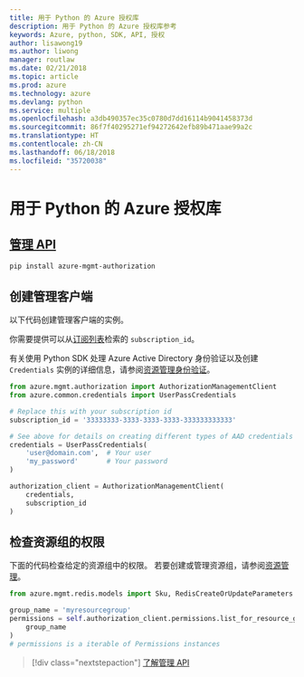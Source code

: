 ```yaml
---
title: 用于 Python 的 Azure 授权库
description: 用于 Python 的 Azure 授权库参考
keywords: Azure, python, SDK, API, 授权
author: lisawong19
ms.author: liwong
manager: routlaw
ms.date: 02/21/2018
ms.topic: article
ms.prod: azure
ms.technology: azure
ms.devlang: python
ms.service: multiple
ms.openlocfilehash: a3db490357ec35c0780d7dd16114b9041458373d
ms.sourcegitcommit: 86f7f40295271ef94272642efb89b471aae99a2c
ms.translationtype: HT
ms.contentlocale: zh-CN
ms.lasthandoff: 06/18/2018
ms.locfileid: "35720038"
---
```

# <a name="azure-authorization-libraries-for-python"></a>用于 Python 的 Azure 授权库

## <a name="management-apipythonapioverviewazureauthorizationmanagement"></a>[管理 API](/python/api/overview/azure/authorization/management)

```bash
pip install azure-mgmt-authorization
```

## <a name="create-the-management-client"></a>创建管理客户端

以下代码创建管理客户端的实例。

你需要提供可以从[订阅列表](https://manage.windowsazure.com/#Workspaces/AdminTasks/SubscriptionMapping)检索的 ``subscription_id``。

有关使用 Python SDK 处理 Azure Active Directory 身份验证以及创建 ``Credentials`` 实例的详细信息，请参阅[资源管理身份验证](/python/azure/python-sdk-azure-authenticate)。

```python
from azure.mgmt.authorization import AuthorizationManagementClient
from azure.common.credentials import UserPassCredentials

# Replace this with your subscription id
subscription_id = '33333333-3333-3333-3333-333333333333'

# See above for details on creating different types of AAD credentials
credentials = UserPassCredentials(
    'user@domain.com',  # Your user
    'my_password'       # Your password
)

authorization_client = AuthorizationManagementClient(
    credentials,
    subscription_id
)
``` 

## <a name="check-permissions-for-a-resource-group"></a>检查资源组的权限

下面的代码检查给定的资源组中的权限。
若要创建或管理资源组，请参阅[资源管理](/python/api/overview/azure/azure.mgmt.resource)。

```python
from azure.mgmt.redis.models import Sku, RedisCreateOrUpdateParameters

group_name = 'myresourcegroup'
permissions = self.authorization_client.permissions.list_for_resource_group(
    group_name
)
# permissions is a iterable of Permissions instances
```

> [!div class="nextstepaction"]
> [了解管理 API](/python/api/overview/azure/authorization/management)

